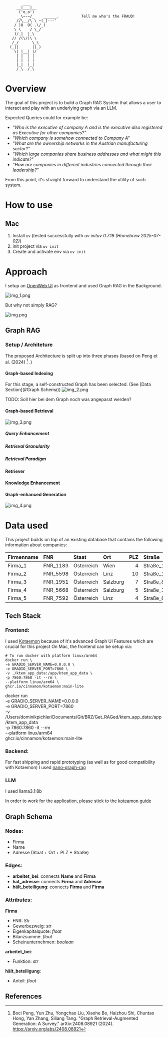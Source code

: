 ```
        ___
     __|___|__
      ('o_o')
      _\~-~/_    ______.          Tell me who's the FRAUD!
     //\__/\ \ ~(_]---'   
    / )O  O( .\/_)
    \ \    / \_/
    )/_|  |_\
   // /(\/)\ \
   /_/      \_\
  (_||      ||_)
    \| |__| |/
     | |  | |
     | |  | |
     |_|  |_|
     /_\  /_\
```

# Overview
The goal of this project is to build a Graph RAG System that allows a user to interact and play with an underlying graph via an LLM.

Expected Queries could for example be: 

- _"Who is the executive of company A and is the executive also registered as Executive for other companies?"_
- _"Which company is somehow connected to Company A"_
- _"What are the ownership networks in the Austrian manufacturing sector?"_
-  _"Which large companies share business addresses and what might this indicate?"_
- _"How are companies in different industries connected through their leadership?"_

From this point, it's straight forward to understand the utility of such system. 

# How to use
## Mac
1. Install `uv` (tested successfully with _uv inituv 0.7.19 (Homebrew 2025-07-02)_)
2. init project via `uv init`
3. Create and activate env via `uv init`


# Approach

I setup an [OpenWeb UI](https://github.com/open-webui/open-webui) as frontend and used Graph RAG in the Background.

![img_1.png](img_1.png)




But why not simply RAG? 

![img.png](img.png)


## Graph RAG

### Setup / Architeture
The proposed Architecture is split up into three phases (based on Peng et al. (2024) [^1] .)

#### Graph-based Indexing
For this stage, a self-constructed Graph has been selected. (See [Data Section](#Graph Schema))
![img_2.png](img_2.png)

TODO: Soll hier bei dem Graph noch was angepasst werden? 

#### Graph-based Retrieval
![img_3.png](img_3.png)

##### Query Enhancement
##### Retrieval Granularity
##### Retrieval Paradigm
#### Retriever
#### Knowledge Enhancement
#### Graph-enhanced Generation
![img_4.png](img_4.png)

# Data used
This project builds on top of an existing database that contains the following information about companies: 

| Firmenname | FNR      | Staat      | Ort      | PLZ | Straße    | Gewerbezweig   | Funktion        | Name   |      Eigenkapitalquote |      Bilanzsumme |
|:-----------|:---------|:-----------|:---------|----:|:----------|:---------------|:----------------|:-------|-----------------------:|-----------------:|
| Firma_1    | FNR_1183 | Österreich | Wien     | 4   | Straße_16 | Dienstleistung | Geschäftsführer | Name_1 |                   0.26 |      18305192.02 |
| Firma_2    | FNR_5598 | Österreich | Linz     | 10  | Straße_18 | Dienstleistung | Geschäftsführer | Name_2 |                   0.40 |      48561563.92 |
| Firma_3    | FNR_1951 | Österreich | Salzburg | 7   | Straße_8  | Handel         | Geschäftsführer | Name_3 |                   0.28 |      86135816.00 |
| Firma_4    | FNR_5668 | Österreich | Salzburg | 5   | Straße_18 | Handel         | Geschäftsführer | Name_4 |                   0.23 |      89724725.07 |
| Firma_5    | FNR_7592 | Österreich | Linz     | 4   | Straße_8  | Produktion     | Geschäftsführer | Name_5 |                   0.31 |                  |



## Tech Stack
 ### Frontend: 
I used [Kotaemon](https://github.com/Cinnamon/kotaemon) because of it's advanced Graph UI Features which are crucial for this project
On Mac, the frontend can be setup via: 
```
# To run docker with platform linux/arm64
docker run \
-e GRADIO_SERVER_NAME=0.0.0.0 \
-e GRADIO_SERVER_PORT=7860 \
-v ./ktem_app_data:/app/ktem_app_data \
-p 7860:7860 -it --rm \
--platform linux/arm64 \
ghcr.io/cinnamon/kotaemon:main-lite
```

docker run \
-e GRADIO_SERVER_NAME=0.0.0.0 \
-e GRADIO_SERVER_PORT=7860 \
-v /Users/dominikpichler/Documents/Git/BRZ/Get_RAGed/ktem_app_data:/app/ktem_app_data \
-p 7860:7860 -it --rm \
--platform linux/arm64 \
ghcr.io/cinnamon/kotaemon:main-lite

### Backend: 
For fast shipping and rapid prototyping (as well as for good compatibility with Kotaemon) I used [nano-graph-rag](https://github.com/gusye1234/nano-graphrag)


### LLM
I used llama3.1:8b

In order to work for the application, please stick to the [koteamon guide](https://cinnamon.github.io/kotaemon/local_model/)

## Graph Schema
### Nodes:
 - Firma
 - Name 
 - Adresse (Staat + Ort + PLZ + Straße)

### Edges:
- **arbeitet_bei**: connects **Name** and **Firma** 
- **hat_adresse**: connects **Firma** and **Adresse**
- **hält_beteiligung**: connects **Firma** and **Firma**

### Attributes: 
**Firma**
- FNR: _Str_
- Gewerbezweig: _str_
- Eigenkapitalquote: _float_
- Bilanzsumme: _float_
- Scheinunternehmen: _boolean_

**arbeitet_bei**:
- Funktion: _str_

**hält_beteiligung**: 
- Anteil: _float_

## References

[^1]: Boci Peng, Yun Zhu, Yongchao Liu, Xiaohe Bo, Haizhou Shi, Chuntao Hong, Yan Zhang, Siliang Tang. "Graph Retrieval-Augmented Generation: A Survey." arXiv:2408.08921 (2024). https://arxiv.org/abs/2408.08921